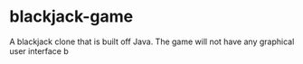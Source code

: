 # blackjack-game
A blackjack clone that is built off Java. The game will not have any graphical user interface b
